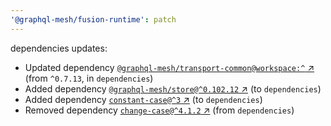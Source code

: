 ```yaml
---
'@graphql-mesh/fusion-runtime': patch
---
```


dependencies updates: 

- Updated dependency [`@graphql-mesh/transport-common@workspace:^` ↗︎](https://www.npmjs.com/package/@graphql-mesh/transport-common/v/workspace:^) (from `^0.7.13`, in `dependencies`)
- Added dependency [`@graphql-mesh/store@^0.102.12` ↗︎](https://www.npmjs.com/package/@graphql-mesh/store/v/0.102.12) (to `dependencies`)
- Added dependency [`constant-case@^3` ↗︎](https://www.npmjs.com/package/constant-case/v/3.0.0) (to `dependencies`)
- Removed dependency [`change-case@^4.1.2` ↗︎](https://www.npmjs.com/package/change-case/v/4.1.2) (from `dependencies`)
